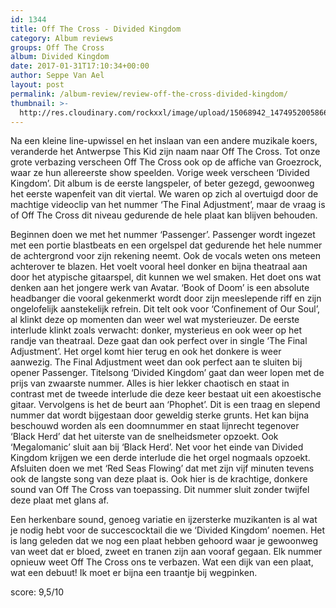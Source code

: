 ```yaml
---
id: 1344
title: Off The Cross - Divided Kingdom
category: Album reviews
groups: Off The Cross
album: Divided Kingdom
date: 2017-01-31T17:10:34+00:00
author: Seppe Van Ael
layout: post
permalink: /album-review/review-off-the-cross-divided-kingdom/
thumbnail: >-
  http://res.cloudinary.com/rockxxl/image/upload/15068942_1474952005866176_1836685400660767773_o.jpg
---
```

Na een kleine line-upwissel en het inslaan van een andere muzikale koers, veranderde het Antwerpse This Kid zijn naam naar Off The Cross. Tot onze grote verbazing verscheen Off The Cross ook op de affiche van Groezrock, waar ze hun allereerste show speelden. Vorige week verscheen ‘Divided Kingdom’. Dit album is de eerste langspeler, of beter gezegd, gewoonweg het eerste wapenfeit van dit viertal. We waren op zich al overtuigd door de machtige videoclip van het nummer ‘The Final Adjustment’, maar de vraag is of Off The Cross dit niveau gedurende de hele plaat kan blijven behouden.

Beginnen doen we met het nummer ‘Passenger’. Passenger wordt ingezet met een portie blastbeats en een orgelspel dat gedurende het hele nummer de achtergrond voor zijn rekening neemt. Ook de vocals weten ons meteen achterover te blazen. Het voelt vooral heel donker en bijna theatraal aan door het atypische gitaarspel, dit kunnen we wel smaken. Het doet ons wat denken aan het jongere werk van Avatar. ‘Book of Doom’ is een absolute headbanger die vooral gekenmerkt wordt door zijn meeslepende riff en zijn ongelofelijk aanstekelijk refrein. Dit telt ook voor ‘Confinement of Our Soul’, al klinkt deze op momenten dan weer wel wat mysterieuzer. De eerste interlude klinkt zoals verwacht: donker, mysterieus en ook weer op het randje van theatraal. Deze gaat dan ook perfect over in single ‘The Final Adjustment’. Het orgel komt hier terug en ook het donkere is weer aanwezig. The Final Adjustment weet dan ook perfect aan te sluiten bij opener Passenger. Titelsong ‘Divided Kingdom’ gaat dan weer lopen met de prijs van zwaarste nummer. Alles is hier lekker chaotisch en staat in contrast met de tweede interlude die deze keer bestaat uit een akoestische gitaar. Vervolgens is het de beurt aan ‘Phophet’. Dit is een traag en slepend nummer dat wordt bijgestaan door geweldig sterke grunts. Het kan bijna beschouwd worden als een doomnummer en staat lijnrecht tegenover ‘Black Herd’ dat het uiterste van de snelheidsmeter opzoekt. Ook ‘Megalomanic’ sluit aan bij ‘Black Herd’. Net voor het einde van Divided Kingdom krijgen we een derde interlude die het orgel nogmaals opzoekt. Afsluiten doen we met ‘Red Seas Flowing’ dat met zijn vijf minuten tevens ook de langste song van deze plaat is. Ook hier is de krachtige, donkere sound van Off The Cross van toepassing. Dit nummer sluit zonder twijfel deze plaat met glans af.

Een herkenbare sound, genoeg variatie en ijzersterke muzikanten is al wat je nodig hebt voor de succescocktail die we ‘Divided Kingdom’ noemen. Het is lang geleden dat we nog een plaat hebben gehoord waar je gewoonweg van weet dat er bloed, zweet en tranen zijn aan vooraf gegaan. Elk nummer opnieuw weet Off The Cross ons te verbazen. Wat een dijk van een plaat, wat een debuut! Ik moet er bijna een traantje bij wegpinken.

score: 9,5/10
